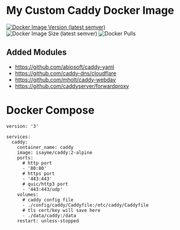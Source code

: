 # My Custom Caddy Docker Image

[![Docker Image Version (latest semver)](https://img.shields.io/docker/v/isayme/caddy?sort=semver&style=flat-square)](https://hub.docker.com/r/isayme/caddy)
![Docker Image Size (latest semver)](https://img.shields.io/docker/image-size/isayme/caddy?sort=semver&style=flat-square)
![Docker Pulls](https://img.shields.io/docker/pulls/isayme/caddy?style=flat-square)

## Added Modules

- https://github.com/abiosoft/caddy-yaml
- https://github.com/caddy-dns/cloudflare
- https://github.com/mholt/caddy-webdav
- https://github.com/caddyserver/forwardproxy

# Docker Compose

```
version: '3'

services:
  caddy:
    container_name: caddy
    image: isayme/caddy:2-alpine
    ports:
      # http port
      - '80:80'
      # https port
      - '443:443'
      # quic/http3 port
      - '443:443/udp'
    volumes:
      # caddy config file
      - ./config/caddy/Caddyfile:/etc/caddy/Caddyfile
      # tls cert/key will save here
      - ./data/caddy:/data
    restart: unless-stopped
```
